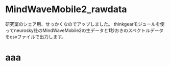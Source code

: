 # MindWaveMobile2_rawdata
研究室のシェア用、せっかくなのでアップしました。 thinkgearモジュールを使ってneurosky社のMindWaveMobile2の生データと1秒おきのスペクトルデータをcsvファイルで出力します。
<h1>aaa</h1>
